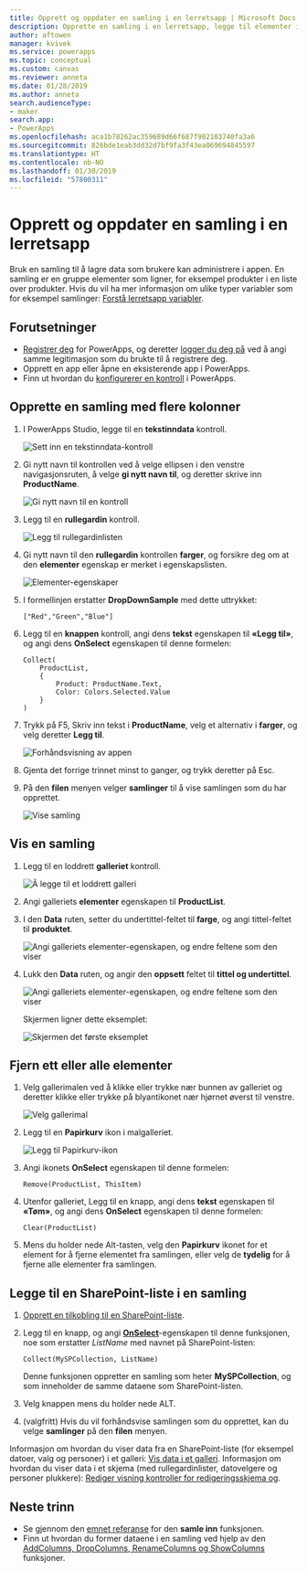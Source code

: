 ```yaml
---
title: Opprett og oppdater en samling i en lerretsapp | Microsoft Docs
description: Opprette en samling i en lerretsapp, legge til elementer i samlingen, og Fjern ett eller alle elementer fra den
author: aftowen
manager: kvivek
ms.service: powerapps
ms.topic: conceptual
ms.custom: canvas
ms.reviewer: anneta
ms.date: 01/28/2019
ms.author: anneta
search.audienceType:
- maker
search.app:
- PowerApps
ms.openlocfilehash: aca1b78262ac359689d66f687f902103740fa3a6
ms.sourcegitcommit: 826bde1eab3dd32d7bf9fa3f43ea069694845597
ms.translationtype: HT
ms.contentlocale: nb-NO
ms.lasthandoff: 01/30/2019
ms.locfileid: "57800311"
---
```

# <a name="create-and-update-a-collection-in-a-canvas-app"></a>Opprett og oppdater en samling i en lerretsapp

Bruk en samling til å lagre data som brukere kan administrere i appen. En samling er en gruppe elementer som ligner, for eksempel produkter i en liste over produkter. Hvis du vil ha mer informasjon om ulike typer variabler som for eksempel samlinger: [Forstå lerretsapp variabler](working-with-variables.md).

## <a name="prerequisites"></a>Forutsetninger

- [Registrer deg](../signup-for-powerapps.md) for PowerApps, og deretter [logger du deg på](https://web.powerapps.com?utm_source=padocs&utm_medium=linkinadoc&utm_campaign=referralsfromdoc) ved å angi samme legitimasjon som du brukte til å registrere deg.
- Opprett en app eller åpne en eksisterende app i PowerApps.
- Finn ut hvordan du [konfigurerer en kontroll](add-configure-controls.md) i PowerApps.

## <a name="create-a-multicolumn-collection"></a>Opprette en samling med flere kolonner

1. I PowerApps Studio, legge til en **tekstinndata** kontroll.

    ![Sett inn en tekstinndata-kontroll](./media/create-update-collection/add-textbox.png)

1. Gi nytt navn til kontrollen ved å velge ellipsen i den venstre navigasjonsruten, å velge **gi nytt navn til**, og deretter skrive inn **ProductName**.

    ![Gi nytt navn til en kontroll](./media/create-update-collection/rename-textbox.png)

1. Legg til en **rullegardin** kontroll.

    ![Legg til rullegardinlisten](./media/create-update-collection/add-dropdown.png)

1. Gi nytt navn til den **rullegardin** kontrollen **farger**, og forsikre deg om at den **elementer** egenskap er merket i egenskapslisten.

    ![Elementer-egenskaper](./media/create-update-collection/items-property.png)

1. I formellinjen erstatter **DropDownSample** med dette uttrykket:

    `["Red","Green","Blue"]`

1. Legg til en **knappen** kontroll, angi dens **tekst** egenskapen til **«Legg til»**, og angi dens **OnSelect** egenskapen til denne formelen:

    ```powerapps-dot
    Collect(
        ProductList,
        {
            Product: ProductName.Text,
            Color: Colors.Selected.Value
        }
    )
    ```

1. Trykk på F5, Skriv inn tekst i **ProductName**, velg et alternativ i **farger**, og velg deretter **Legg til**.

    ![Forhåndsvisning av appen](./media/create-update-collection/preview-add.png)

1. Gjenta det forrige trinnet minst to ganger, og trykk deretter på Esc.

1. På den **filen** menyen velger **samlinger** til å vise samlingen som du har opprettet.

    ![Vise samling](./media/create-update-collection/show-collection.png)

## <a name="show-a-collection"></a>Vis en samling

1. Legg til en loddrett **galleriet** kontroll.

    ![Å legge til et loddrett galleri](./media/create-update-collection/add-gallery.png)

1. Angi galleriets **elementer** egenskapen til **ProductList**.

1. I den **Data** ruten, setter du undertittel-feltet til **farge**, og angi tittel-feltet til **produktet**.

    ![Angi galleriets elementer-egenskapen, og endre feltene som den viser](./media/create-update-collection/configure-gallery.png)

1. Lukk den **Data** ruten, og angir den **oppsett** feltet til **tittel og undertittel**.

    ![Angi galleriets elementer-egenskapen, og endre feltene som den viser](./media/create-update-collection/change-layout.png)

    Skjermen ligner dette eksemplet:

    ![Skjermen det første eksemplet](./media/create-update-collection/screen-example1.png)

## <a name="remove-one-or-all-items"></a>Fjern ett eller alle elementer

1. Velg gallerimalen ved å klikke eller trykke nær bunnen av galleriet og deretter klikke eller trykke på blyantikonet nær hjørnet øverst til venstre.

    ![Velg gallerimal](./media/create-update-collection/select-template.png)

1. Legg til en **Papirkurv** ikon i malgalleriet.

    ![Legg til Papirkurv-ikon](./media/create-update-collection/trash-icon.png)

1. Angi ikonets **OnSelect** egenskapen til denne formelen:

    `Remove(ProductList, ThisItem)`

1. Utenfor galleriet, Legg til en knapp, angi dens **tekst** egenskapen til **«Tøm»**, og angi dens **OnSelect** egenskapen til denne formelen:

    `Clear(ProductList)`

1. Mens du holder nede Alt-tasten, velg den **Papirkurv** ikonet for et element for å fjerne elementet fra samlingen, eller velg de **tydelig** for å fjerne alle elementer fra samlingen.

## <a name="put-a-sharepoint-list-into-a-collection"></a>Legge til en SharePoint-liste i en samling

1. [Opprett en tilkobling til en SharePoint-liste](connect-to-sharepoint.md).

1. Legg til en knapp, og angi **[OnSelect](controls/properties-core.md)**-egenskapen til denne funksjonen, noe som erstatter *ListName* med navnet på SharePoint-listen:<br>

    `Collect(MySPCollection, ListName)`

    Denne funksjonen oppretter en samling som heter **MySPCollection**, og som inneholder de samme dataene som SharePoint-listen.

1. Velg knappen mens du holder nede ALT.

1. (valgfritt) Hvis du vil forhåndsvise samlingen som du opprettet, kan du velge **samlinger** på den **filen** menyen.

Informasjon om hvordan du viser data fra en SharePoint-liste (for eksempel datoer, valg og personer) i et galleri: [Vis data i et galleri](connections/connection-sharepoint-online.md#show-data-in-a-gallery). Informasjon om hvordan du viser data i et skjema (med rullegardinlister, datovelgere og personer plukkere): [Rediger visning kontroller for redigeringsskjema og](controls/control-form-detail.md).

## <a name="next-steps"></a>Neste trinn

- Se gjennom den [emnet referanse](functions/function-clear-collect-clearcollect.md) for den **samle inn** funksjonen.
- Finn ut hvordan du former dataene i en samling ved hjelp av den [AddColumns, DropColumns, RenameColumns og ShowColumns](functions/function-table-shaping.md) funksjoner.
